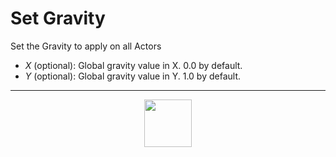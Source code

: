 # Set Gravity
Set the Gravity to apply on all Actors
- _X_ (optional): Global gravity value in X. 0.0 by default.
- _Y_ (optional): Global gravity value in Y. 1.0 by default.
---
<p align="center"><img valign="middle" width="76px" src="https://drive.google.com/uc?export=view&id=1c2KO0LJpvMS9X9CAGV6dOfciR7OWhdKA" /></p>